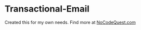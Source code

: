 # Transactional-Email

Created this for my own needs. Find more at [NoCodeQuest.com](NoCodeQuest.com)

